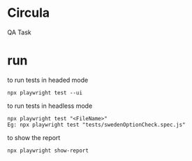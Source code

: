 # Circula

QA Task

# run

to run tests in headed mode

```
npx playwright test --ui

```

to run tests in headless mode

```
npx playwright test "<FileName>"
Eg: npx playwright test "tests/swedenOptionCheck.spec.js"

```

to show the report

```
npx playwright show-report

```
